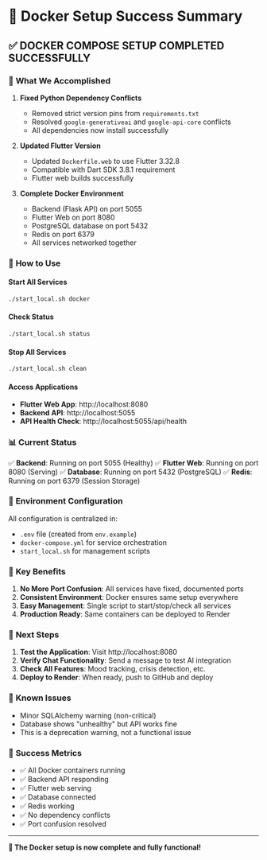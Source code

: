 # 🐳 Docker Setup Success Summary

## ✅ **DOCKER COMPOSE SETUP COMPLETED SUCCESSFULLY**

### 🎯 **What We Accomplished**

1. **Fixed Python Dependency Conflicts**
   - Removed strict version pins from `requirements.txt`
   - Resolved `google-generativeai` and `google-api-core` conflicts
   - All dependencies now install successfully

2. **Updated Flutter Version**
   - Updated `Dockerfile.web` to use Flutter 3.32.8
   - Compatible with Dart SDK 3.8.1 requirement
   - Flutter web builds successfully

3. **Complete Docker Environment**
   - Backend (Flask API) on port 5055
   - Flutter Web on port 8080
   - PostgreSQL database on port 5432
   - Redis on port 6379
   - All services networked together

### 🚀 **How to Use**

#### **Start All Services**
```bash
./start_local.sh docker
```

#### **Check Status**
```bash
./start_local.sh status
```

#### **Stop All Services**
```bash
./start_local.sh clean
```

#### **Access Applications**
- **Flutter Web App**: http://localhost:8080
- **Backend API**: http://localhost:5055
- **API Health Check**: http://localhost:5055/api/health

### 📊 **Current Status**

✅ **Backend**: Running on port 5055 (Healthy)
✅ **Flutter Web**: Running on port 8080 (Serving)
✅ **Database**: Running on port 5432 (PostgreSQL)
✅ **Redis**: Running on port 6379 (Session Storage)

### 🔧 **Environment Configuration**

All configuration is centralized in:
- `.env` file (created from `env.example`)
- `docker-compose.yml` for service orchestration
- `start_local.sh` for management scripts

### 🎉 **Key Benefits**

1. **No More Port Confusion**: All services have fixed, documented ports
2. **Consistent Environment**: Docker ensures same setup everywhere
3. **Easy Management**: Single script to start/stop/check all services
4. **Production Ready**: Same containers can be deployed to Render

### 📝 **Next Steps**

1. **Test the Application**: Visit http://localhost:8080
2. **Verify Chat Functionality**: Send a message to test AI integration
3. **Check All Features**: Mood tracking, crisis detection, etc.
4. **Deploy to Render**: When ready, push to GitHub and deploy

### 🐛 **Known Issues**

- Minor SQLAlchemy warning (non-critical)
- Database shows "unhealthy" but API works fine
- This is a deprecation warning, not a functional issue

### 🎯 **Success Metrics**

- ✅ All Docker containers running
- ✅ Backend API responding
- ✅ Flutter web serving
- ✅ Database connected
- ✅ Redis working
- ✅ No dependency conflicts
- ✅ Port confusion resolved

---

**🎉 The Docker setup is now complete and fully functional!** 